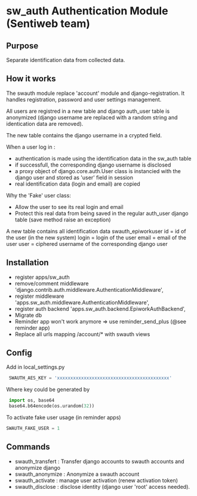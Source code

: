 sw_auth Authentication Module (Sentiweb team)
============================================

Purpose
-------
Separate identification data from collected data.

How it works 
------------

The swauth module replace 'account' module and django-registration. It handles registration, password and user settings management.  

All users are registred in a new table and django auth_user table is anonymized (django username are replaced with a random string and identication data are removed).

The new table contains the django username in a crypted field.

When a user log in :
 - authentication is made using the identification data in the sw_auth table
 - if successfull, the corresponding django username is disclosed
 - a proxy object of django.core.auth.User class is instancied with the django user and stored as 'user' field in session
 - real identification data (login and email) are copied
 
Why the 'Fake' user class:
* Allow the user to see its real login and email 
* Protect this real data from being saved in the regular auth_user django table (save method raise an exception)

A new table contains all identification data
 swauth_epiworkuser
   id    = id of the user (in the new system)
   login = login of the user
   email = email of the user
   user = ciphered username of the corresponding django user

Installation
---------------
* register apps/sw_auth
* remove/comment middleware 'django.contrib.auth.middleware.AuthenticationMiddleware',
* register middleware  'apps.sw_auth.middleware.AuthenticationMiddleware',
* register auth backend  'apps.sw_auth.backend.EpiworkAuthBackend',
* Migrate db
* Reminder app won't work anymore => use reminder_send_plus (@see reminder app)
* Replace all urls mapping /account/* with swauth views

Config
------

Add in local_settings.py

```python
 SWAUTH_AES_KEY = 'xxxxxxxxxxxxxxxxxxxxxxxxxxxxxxxxxxxxxxxxxx'
```

Where key could be generated by
```python
 import os, base64
 base64.b64encode(os.urandom(32))
``` 

To activate fake user usage (in reminder apps)
```python
SWAUTH_FAKE_USER = 1
``` 

Commands
-------

* swauth_transfert : Transfer django accounts to swauth accounts and anonymize django
* swauth_anonymize : Anonymize a swauth account
* swauth_activate : manage user activation (renew activation token)
* swauth_disclose : disclose identity (django user 'root' access needed). 